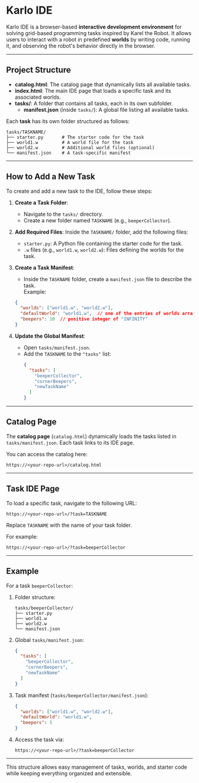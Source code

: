 
# Karlo IDE

Karlo IDE is a browser-based **interactive development environment** for solving grid-based programming tasks inspired by Karel the Robot. 
It allows users to interact with a robot in predefined **worlds** by writing code, running it, and observing the robot's behavior directly in the browser.

---

## Project Structure

- **catalog.html**: The catalog page that dynamically lists all available tasks.
- **index.html**: The main IDE page that loads a specific task and its associated worlds.
- **tasks/**: A folder that contains all tasks, each in its own subfolder.
  - **manifest.json** (inside `tasks/`): A global file listing all available tasks.

Each **task** has its own folder structured as follows:
```
tasks/TASKNAME/
├── starter.py       # The starter code for the task
├── world1.w         # A world file for the task
├── world2.w         # Additional world files (optional)
└── manifest.json    # A task-specific manifest
```

---

## How to Add a New Task

To create and add a new task to the IDE, follow these steps:

1. **Create a Task Folder**:
   - Navigate to the `tasks/` directory.
   - Create a new folder named `TASKNAME` (e.g., `beeperCollector`).

2. **Add Required Files**:
   Inside the `TASKNAME/` folder, add the following files:
   - `starter.py`: A Python file containing the starter code for the task.
   - `.w` files (e.g., `world1.w`, `world2.w`): Files defining the worlds for the task.

3. **Create a Task Manifest**:
   - Inside the `TASKNAME` folder, create a `manifest.json` file to describe the task.  
   Example:
   ```json
   {
     "worlds": ["world1.w", "world2.w"],
     "defaultWorld": "world1.w",  // one of the entries of worlds array
     "beepers": 10  // positive integer of "INFINITY"
   }
   ```

4. **Update the Global Manifest**:
   - Open `tasks/manifest.json`.
   - Add the `TASKNAME` to the `"tasks"` list:
     ```json
     {
       "tasks": [
         "beeperCollector",
         "cornerBeepers",
         "newTaskName"
       ]
     }
     ```

---

## Catalog Page

The **catalog page** (`catalog.html`) dynamically loads the tasks listed in `tasks/manifest.json`. Each task links to its IDE page.

You can access the catalog here:
```
https://<your-repo-url>/catalog.html
```

---

## Task IDE Page

To load a specific task, navigate to the following URL:
```
https://<your-repo-url>/?task=TASKNAME
```

Replace `TASKNAME` with the name of your task folder.

For example:
```
https://<your-repo-url>/?task=beeperCollector
```

---

## Example

For a task `beeperCollector`:
1. Folder structure:
   ```
   tasks/beeperCollector/
   ├── starter.py
   ├── world1.w
   ├── world2.w
   └── manifest.json
   ```

2. Global `tasks/manifest.json`:
   ```json
   {
     "tasks": [
       "beeperCollector",
       "cornerBeepers",
       "newTaskName"
     ]
   }
   ```

3. Task manifest (`tasks/beeperCollector/manifest.json`):
   ```json
   {
     "worlds": ["world1.w", "world2.w"],
     "defaultWorld": "world1.w",
     "beepers": 5
   }
   ```

4. Access the task via:
   ```
   https://<your-repo-url>/?task=beeperCollector
   ```

---

This structure allows easy management of tasks, worlds, and starter code while keeping everything organized and extensible.
